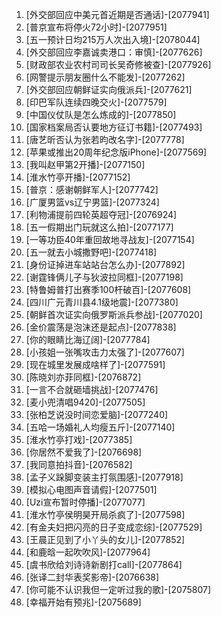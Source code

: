 
1. [外交部回应中美元首近期是否通话]-[2077941]
1. [普京宣布将停火72小时]-[2077951]
1. [五一预计日均215万人次出入境]-[2078044]
1. [外交部回应李嘉诚卖港口：审慎]-[2077626]
1. [财政部农业农村司司长吴奇修被查]-[2077926]
1. [网警提示朋友圈什么不能发]-[2077262]
1. [外交部回应朝鲜证实向俄派兵]-[2077621]
1. [印巴军队连续四晚交火]-[2077579]
1. [中国仪仗队是怎么炼成的]-[2077850]
1. [国家档案局否认要地方征订书籍]-[2077493]
1. [唐艺昕否认为张若昀改名字]-[2077778]
1. [苹果或推出20周年纪念版iPhone]-[2077569]
1. [我叫赵甲第2开播]-[2077150]
1. [淮水竹亭开播]-[2077152]
1. [普京：感谢朝鲜军人]-[2077742]
1. [广厦男篮vs辽宁男篮]-[2077324]
1. [利物浦提前四轮英超夺冠]-[2076924]
1. [五一假期出门玩就这么拍]-[2077177]
1. [一等功臣40年重回故地寻战友]-[2077154]
1. [五一就去小城撒野吧]-[2077418]
1. [身份证掉进车站站台怎么办]-[2077892]
1. [谢霆锋俩儿子与狄波拉同框]-[2077198]
1. [特鲁姆普打出赛季100杆破百]-[2077608]
1. [四川广元青川县4.1级地震]-[2077380]
1. [朝鲜首次证实向俄罗斯派兵参战]-[2077020]
1. [金价震荡是泡沫还是起点]-[2077838]
1. [你的眼睛比海辽阔]-[2077784]
1. [小孩姐一张嘴攻击力太强了]-[2077607]
1. [现在城里发展成啥样了]-[2077591]
1. [陈晓刘亦菲同框]-[2076872]
1. [一言不合就砸墙挑战]-[2077476]
1. [麦小兜清唱9420]-[2077505]
1. [张柏芝说没时间恋爱脑]-[2077240]
1. [五哈一场婚礼人均瘦五斤]-[2077140]
1. [淮水竹亭打戏]-[2077385]
1. [你居然不爱我了]-[2076698]
1. [我同意拍抖音]-[2076582]
1. [孟子义跺脚变装主打氛围感]-[2077918]
1. [模拟心电图声音请假]-[2077501]
1. [Uzi宣布暂时停播]-[2077077]
1. [淮水竹亭侯明昊开局杀疯了]-[2077598]
1. [有金夫妇把闪亮的日子变成恋综]-[2077529]
1. [王晨正见到了小丫头的女儿]-[2077852]
1. [和鹿晗一起吹吹风]-[2077964]
1. [虞书欣给刘诗诗新剧打call]-[2077864]
1. [张译二封华表奖影帝]-[2076638]
1. [你可能不认识我但一定听过我的歌]-[2075807]
1. [幸福开始有预兆]-[2075689]